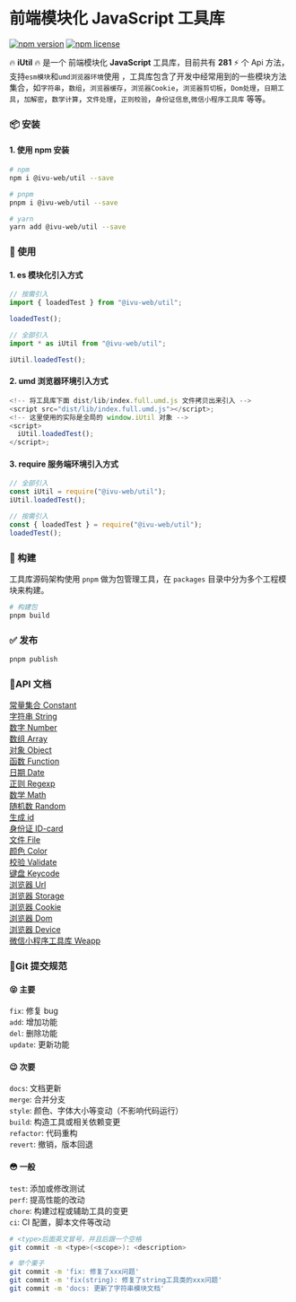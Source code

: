 # 前端模块化 JavaScript 工具库

[![npm version](https://img.shields.io/npm/v/xe-utils.svg?style=flat-square)](https://github.com/qq575792372/lime-util)
[![npm license](https://img.shields.io/github/license/mashape/apistatus.svg)](LICENSE)

🔥 **iUtil** 🔥 是一个 前端模块化 **JavaScript** 工具库，目前共有 **281** ⚡️ 个 Api
方法，支持`esm模块`和`umd浏览器环境`使用
，工具库包含了开发中经常用到的一些模块方法集合，如`字符串`，`数组`，`浏览器缓存`，`浏览器Cookie`，`浏览器剪切板`，`Dom处理`，`日期工具`，`加解密`，`数学计算`，`文件处理`，`正则校验`，`身份证信息`,`微信小程序工具库`
等等。

### 📦 安装

#### 1. 使用 npm 安装

```bash
# npm
npm i @ivu-web/util --save

# pnpm
pnpm i @ivu-web/util --save

# yarn
yarn add @ivu-web/util --save
```

### 🎨 使用

#### 1. es 模块化引入方式

```javascript
// 按需引入
import { loadedTest } from "@ivu-web/util";

loadedTest();

// 全部引入
import * as iUtil from "@ivu-web/util";

iUtil.loadedTest();
```

#### 2. umd 浏览器环境引入方式

```javascript
<!-- 将工具库下面 dist/lib/index.full.umd.js 文件拷贝出来引入 -->
<script src="dist/lib/index.full.umd.js"></script>;
<!-- 这里使用的实际是全局的 window.iUtil 对象 -->
<script>
  iUtil.loadedTest();
</script>;
```

#### 3. require 服务端环境引入方式

```javascript
// 全部引入
const iUtil = require("@ivu-web/util");
iUtil.loadedTest();

// 按需引入
const { loadedTest } = require("@ivu-web/util");
loadedTest();
```

### 🔨 构建

工具库源码架构使用 `pnpm` 做为包管理工具，在 `packages` 目录中分为多个工程模块来构建。

```bash
# 构建包
pnpm build
```

### ✅ 发布

```bash
pnpm publish
```

### 📝API 文档

[常量集合 Constant](https://github.com/qq575792372/lime-util/blob/master/doc/constants.md)  
[字符串 String](https://github.com/qq575792372/lime-util/blob/master/doc/string.md)  
[数字 Number](https://github.com/qq575792372/lime-util/blob/master/doc/number.md)     
[数组 Array](https://github.com/qq575792372/lime-util/blob/master/doc/array.md)    
[对象 Object](https://github.com/qq575792372/lime-util/blob/master/doc/object.md)    
[函数 Function](https://github.com/qq575792372/lime-util/blob/master/doc/function.md)    
[日期 Date](https://github.com/qq575792372/lime-util/blob/master/doc/date.md)   
[正则 Regexp](https://github.com/qq575792372/lime-util/blob/master/doc/regexp.md)  
[数学 Math](https://github.com/qq575792372/lime-util/blob/master/doc/math.md)  
[随机数 Random](https://github.com/qq575792372/lime-util/blob/master/doc/random.md)  
[生成 id](https://github.com/qq575792372/lime-util/blob/master/doc/id.md)  
[身份证 ID-card](https://github.com/qq575792372/lime-util/blob/master/doc/ID-card.md)  
[文件 File](https://github.com/qq575792372/lime-util/blob/master/doc/file.md)  
[颜色 Color](https://github.com/qq575792372/lime-util/blob/master/doc/color.md)  
[校验 Validate](https://github.com/qq575792372/lime-util/blob/master/doc/validate.md)  
[键盘 Keycode](https://github.com/qq575792372/lime-util/blob/master/doc/keycode.md)  
[浏览器 Url](https://github.com/qq575792372/lime-util/blob/master/doc/browser-url.md)  
[浏览器 Storage](https://github.com/qq575792372/lime-util/blob/master/doc/browser-storage.md)    
[浏览器 Cookie](https://github.com/qq575792372/lime-util/blob/master/doc/browser-cookie.md)   
[浏览器 Dom](https://github.com/qq575792372/lime-util/blob/master/doc/browser-dom.md)  
[浏览器 Device](https://github.com/qq575792372/lime-util/blob/master/doc/browser-device.md)  
[微信小程序工具库 Weapp](https://github.com/qq575792372/lime-util/blob/master/doc/weapp.md)

### 🔖Git 提交规范

#### 😝 主要

`fix`: 修复 bug  
`add`: 增加功能  
`del`: 删除功能  
`update`: 更新功能

#### 😉 次要

`docs`: 文档更新  
`merge`: 合并分支  
`style`: 颜色、字体大小等变动（不影响代码运行）  
`build`: 构造工具或相关依赖变更  
`refactor`: 代码重构  
`revert`: 撤销，版本回退

#### 😳 一般

`test`: 添加或修改测试  
`perf`: 提高性能的改动  
`chore`: 构建过程或辅助工具的变更  
`ci`: CI 配置，脚本文件等改动

```bash
# <type>后面英文冒号，并且后跟一个空格
git commit -m <type>(<scope>): <description>

# 举个栗子
git commit -m 'fix: 修复了xxx问题'
git commit -m 'fix(string): 修复了string工具类的xxx问题'
git commit -m 'docs: 更新了字符串模块文档'
```

